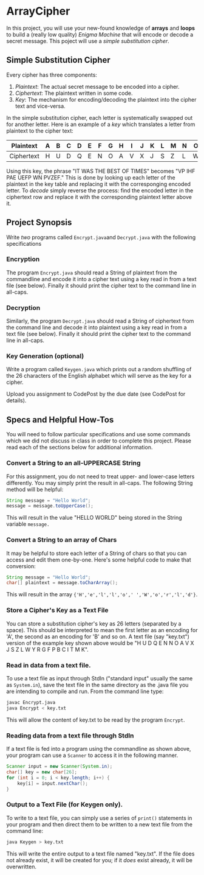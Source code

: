 # ArrayCipher

In this project, you will use your new-found knowledge of **arrays** and **loops** to build a
(really low quality) _Enigma Machine_ that will encode or decode a secret message. This poject
will use a _simple substitution cipher_.

## Simple Substitution Cipher

Every cipher has three components:
1. _Plaintext_: The actual secret message to be encoded into a cipher.
2. _Ciphertext_: The plaintext written in some code.
3. _Key_: The mechanism for encoding/decoding the plaintext into the cipher text and vice-versa.

In the simple substitution cipher, each letter is systematically swapped out for another letter.
Here is an example of a _key_ which translates a letter from plaintext to the cipher text:

| Plaintext  | A | B | C | D | E | F | G | H | I | J | K | L | M | N | O | P | Q | R | S | T | U | V | W | X | Y | Z |
|------------|---|---|---|---|---|---|---|---|---|---|---|---|---|---|---|---|---|---|---|---|---|---|---|---|---|---|
| Ciphertext | H | U | D | Q | E | N | O | A | V | X | J | S | Z | L | W | Y | R | G | F | P | B | C | I | T | M | K |

Using this key, the phrase "IT WAS THE BEST OF TIMES" becomes "VP IHF PAE UEFP WN PVZEF." This is
done by looking up each letter of the plaintext in the key table and replacing it with the corresponging
encoded letter. To _decode_ simply reverse the process: find the encoded letter in the ciphertext row
and replace it with the corresponding plaintext letter above it.

## Project Synopsis

Write _two_ programs called `Encrypt.java`and `Decrypt.java` with the following specifications 

### Encryption
The program `Encrypt.java` should read a String of plaintext from the commandline and encode it
into a cipher text using a key read in from a text file (see below). Finally it should print the
cipher text to the command line in all-caps.

### Decryption
Similarly, the program `Decrypt.java` should read a String of ciphertext from the command line and
decode it into plaintext using a key read in from a text file (see below). Finally it should print
the cipher text to the command line in all-caps.

### Key Generation (optional)
Write a program called `Keygen.java` which prints out a random shuffling of the 26 characters of the
English alphabet which will serve as the key for a cipher.

Upload you assignment to CodePost by the due date (see CodePost for details).

## Specs and Helpful How-Tos
You will need to follow particular specifications and use some commands which we did not discuss in
class in order to complete this project. Please read each of the sections below for additional
information.

### Convert a String to an all-UPPERCASE String
For this assignment, you do not need to treat upper- and lower-case letters differently. You may
simply print the result in all-caps. The following String method will be helpful:

```java
String message = "Hello World";
message = message.toUpperCase();
```

This will result in the value "HELLO WORLD" being stored in the String variable `message.`

### Convert a String to an array of Chars
It may be helpful to store each letter of a String of chars so that you can access and 
edit them one-by-one. Here's some helpful code to make that conversion:

```java
String message = "Hello World";
char[] plaintext = message.toCharArray();
```
This will result in the array `{'H','e','l','l','o',' ','W','o','r','l','d'}`.

### Store a Cipher's Key as a Text File
You can store a substitution cipher's key as 26 letters (separated by a space). This
should be interpreted to mean the first letter as an encoding for 'A', the second as
an encoding for 'B' and so on. A text file (say "key.txt") version of the example key
shown above would be "H U D Q E N N O A V X J S Z L W Y R G F P B C I T M K".

### Read in data from a text file.
To use a text file as input through StdIn ("standard input" usually the same as
`System.in`), save the text file in the same directory as the .java file you are
intending to compile and run. From the command line type:

```bash
javac Encrypt.java
java Encrypt < key.txt
```

This will allow the content of key.txt to be read by the program `Encrypt`.

### Reading data from a text file through StdIn
If a text file is fed into a program using the commandline as shown above, your program
can use a ```Scanner``` to access it in the following manner.

```java
Scanner input = new Scanner(System.in);
char[] key = new char[26];
for (int i = 0; i < key.length; i++) {
    key[i] = input.nextChar();
} 
```

### Output to a Text File (for Keygen only).
To write to a text file, you can simply use a series of `print()` statements in your program
and then direct them to be written to a new text file from the command line:

```bash
java Keygen > key.txt
```

This will write the entire output to a text file named "key.txt". If the file does not already
exist, it will be created for you; if it _does_ exist already, it will be overwritten.
